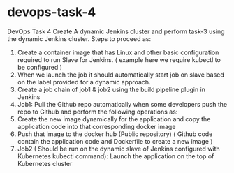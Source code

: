 # devops-task-4
DevOps Task 4
Create A dynamic Jenkins cluster and perform task-3 using the dynamic Jenkins cluster.
Steps to proceed as:

1. Create a container image that has Linux and other basic configuration required to run Slave for Jenkins. ( example here we require kubectl to be configured )
2. When we launch the job it should automatically start job on slave based on the label provided for a dynamic approach.
3. Create a job chain of job1 & job2 using the build pipeline plugin in Jenkins
4. Job1: Pull the Github repo automatically when some developers push the repo to Github and perform the following operations as:
1. Create the new image dynamically for the application and copy the application code into that corresponding docker image
2. Push that image to the docker hub (Public repository)
( Github code contain the application code and Dockerfile to create a new image )
5. Job2 ( Should be run on the dynamic slave of Jenkins configured with Kubernetes kubectl command): Launch the application on the top of Kubernetes cluster

